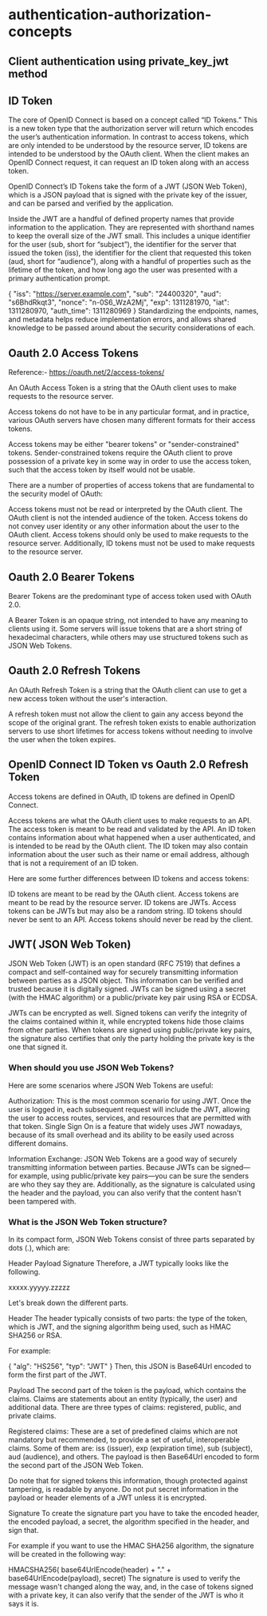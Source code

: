 # authentication-authorization-concepts

## Client authentication using private_key_jwt method

## ID Token

The core of OpenID Connect is based on a concept called “ID Tokens.” This is a new token type that the authorization server will return which encodes the user’s authentication information. In contrast to access tokens, which are only intended to be understood by the resource server, ID tokens are intended to be understood by the OAuth client. When the client makes an OpenID Connect request, it can request an ID token along with an access token.

OpenID Connect’s ID Tokens take the form of a JWT (JSON Web Token), which is a JSON payload that is signed with the private key of the issuer, and can be parsed and verified by the application.

Inside the JWT are a handful of defined property names that provide information to the application. They are represented with shorthand names to keep the overall size of the JWT small. This includes a unique identifier for the user (sub, short for “subject”), the identifier for the server that issued the token (iss), the identifier for the client that requested this token (aud, short for “audience”), along with a handful of properties such as the lifetime of the token, and how long ago the user was presented with a primary authentication prompt.

{
  "iss": "https://server.example.com",
  "sub": "24400320",
  "aud": "s6BhdRkqt3",
  "nonce": "n-0S6_WzA2Mj",
  "exp": 1311281970,
  "iat": 1311280970,
  "auth_time": 1311280969
}
Standardizing the endpoints, names, and metadata helps reduce implementation errors, and allows shared knowledge to be passed around about the security considerations of each.

## Oauth 2.0 Access Tokens
Reference:- https://oauth.net/2/access-tokens/

An OAuth Access Token is a string that the OAuth client uses to make requests to the resource server.

Access tokens do not have to be in any particular format, and in practice, various OAuth servers have chosen many different formats for their access tokens.

Access tokens may be either "bearer tokens" or "sender-constrained" tokens. Sender-constrained tokens require the OAuth client to prove possession of a private key in some way in order to use the access token, such that the access token by itself would not be usable.

There are a number of properties of access tokens that are fundamental to the security model of OAuth:

Access tokens must not be read or interpreted by the OAuth client. The OAuth client is not the intended audience of the token.
Access tokens do not convey user identity or any other information about the user to the OAuth client.
Access tokens should only be used to make requests to the resource server. Additionally, ID tokens must not be used to make requests to the resource server.

## Oauth 2.0 Bearer Tokens
Bearer Tokens are the predominant type of access token used with OAuth 2.0.

A Bearer Token is an opaque string, not intended to have any meaning to clients using it. Some servers will issue tokens that are a short string of hexadecimal characters, while others may use structured tokens such as JSON Web Tokens.

## Oauth 2.0 Refresh Tokens
An OAuth Refresh Token is a string that the OAuth client can use to get a new access token without the user's interaction.

A refresh token must not allow the client to gain any access beyond the scope of the original grant. The refresh token exists to enable authorization servers to use short lifetimes for access tokens without needing to involve the user when the token expires.

## OpenID Connect ID Token vs Oauth 2.0 Refresh Token
Access tokens are defined in OAuth, ID tokens are defined in OpenID Connect.

Access tokens are what the OAuth client uses to make requests to an API. The access token is meant to be read and validated by the API. An ID token contains information about what happened when a user authenticated, and is intended to be read by the OAuth client. The ID token may also contain information about the user such as their name or email address, although that is not a requirement of an ID token.

Here are some further differences between ID tokens and access tokens:

ID tokens are meant to be read by the OAuth client. Access tokens are meant to be read by the resource server.
ID tokens are JWTs. Access tokens can be JWTs but may also be a random string.
ID tokens should never be sent to an API. Access tokens should never be read by the client.

## JWT( JSON Web Token)
JSON Web Token (JWT) is an open standard (RFC 7519) that defines a compact and self-contained way for securely transmitting information between parties as a JSON object. This information can be verified and trusted because it is digitally signed. JWTs can be signed using a secret (with the HMAC algorithm) or a public/private key pair using RSA or ECDSA.

JWTs can be encrypted as well. Signed tokens can verify the integrity of the claims contained within it, while encrypted tokens hide those claims from other parties. When tokens are signed using public/private key pairs, the signature also certifies that only the party holding the private key is the one that signed it.

### When should you use JSON Web Tokens?
Here are some scenarios where JSON Web Tokens are useful:

Authorization: This is the most common scenario for using JWT. Once the user is logged in, each subsequent request will include the JWT, allowing the user to access routes, services, and resources that are permitted with that token. Single Sign On is a feature that widely uses JWT nowadays, because of its small overhead and its ability to be easily used across different domains.

Information Exchange: JSON Web Tokens are a good way of securely transmitting information between parties. Because JWTs can be signed—for example, using public/private key pairs—you can be sure the senders are who they say they are. Additionally, as the signature is calculated using the header and the payload, you can also verify that the content hasn't been tampered with.

### What is the JSON Web Token structure?
In its compact form, JSON Web Tokens consist of three parts separated by dots (.), which are:

Header
Payload
Signature
Therefore, a JWT typically looks like the following.

xxxxx.yyyyy.zzzzz

Let's break down the different parts.

Header
The header typically consists of two parts: the type of the token, which is JWT, and the signing algorithm being used, such as HMAC SHA256 or RSA.

For example:

{
  "alg": "HS256",
  "typ": "JWT"
}
Then, this JSON is Base64Url encoded to form the first part of the JWT.

Payload
The second part of the token is the payload, which contains the claims. Claims are statements about an entity (typically, the user) and additional data. There are three types of claims: registered, public, and private claims.

Registered claims: These are a set of predefined claims which are not mandatory but recommended, to provide a set of useful, interoperable claims. Some of them are: iss (issuer), exp (expiration time), sub (subject), aud (audience), and others.
The payload is then Base64Url encoded to form the second part of the JSON Web Token.

Do note that for signed tokens this information, though protected against tampering, is readable by anyone. Do not put secret information in the payload or header elements of a JWT unless it is encrypted.

Signature
To create the signature part you have to take the encoded header, the encoded payload, a secret, the algorithm specified in the header, and sign that.

For example if you want to use the HMAC SHA256 algorithm, the signature will be created in the following way:

HMACSHA256(
  base64UrlEncode(header) + "." +
  base64UrlEncode(payload),
  secret)
The signature is used to verify the message wasn't changed along the way, and, in the case of tokens signed with a private key, it can also verify that the sender of the JWT is who it says it is.








